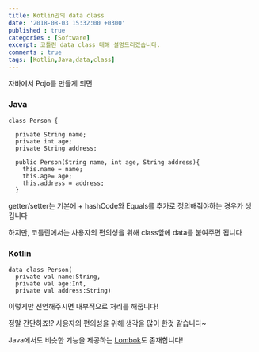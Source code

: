 ```yaml
---
title: Kotlin만의 data class
date: '2018-08-03 15:32:00 +0300'
published : true
categories : [Software]
excerpt: 코틀린 data class 대해 설명드리겠습니다.
comments : true
tags: [Kotlin,Java,data,class]
---
```


자바에서 Pojo를 만들게 되면

### Java
~~~
class Person {

  private String name;
  private int age;
  private String address;

  public Person(String name, int age, String address){
    this.name = name;
    this.age= age;
    this.address = address;
  }
~~~

getter/setter는 기본에  + hashCode와 Equals를 추가로 정의해줘야하는 경우가 생깁니다


하지만, 코틀린에서는 사용자의 편의성을 위해 class앞에 data를 붙여주면 됩니다

### Kotlin
~~~
data class Person(
  private val name:String,
  private val age:Int,
  private val address:String)
~~~

이렇게만 선언해주시면 내부적으로 처리를 해줍니다!

정말 간단하죠!? 사용자의 편의성을 위해 생각을 많이 한것 같습니다~

Java에서도 비슷한 기능을 제공하는 [Lombok](https://projectlombok.org)도 존재합니다!
